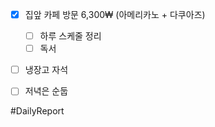 
- [x] 집앞 카페 방문 6,300₩ (아메리카노 + 다쿠아즈) 
	- [ ] 하루 스케줄 정리
	- [ ] 독서 
- [ ] 냉장고 자석 
- [ ] 저녁은 순둡


#DailyReport 